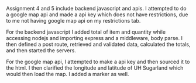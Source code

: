 Assignment 4 and 5 include backend javascript and apis. I attempted to do a google map api and made a api key which does not have restrictions, due to me not having google map api on my restrictions tab. 

For the backend javascript I added total of item and quantity while accessing nodejs and importing express and a middleware, body parse. I then defined a post route, retrieved and validated data, calculated the totals, and then started the servers.

For the google map api, I attempted to make a api key and then sourced it to the html. I then clarified the longitude and latitude of UH Sugarland which would then load the map. I added a marker as well.
